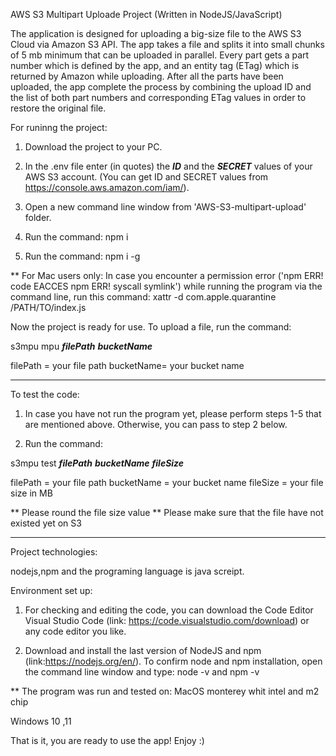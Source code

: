 AWS S3 Multipart Uploade Project (Written in NodeJS/JavaScript)

The application is designed for uploading a big-size file to the AWS S3 Cloud via Amazon S3 API.
The app takes a file and splits it into small chunks of 5 mb minimum that can be uploaded in parallel. Every part gets a part number which is defined by the app, and an entity tag (ETag) which is returned by Amazon while uploading. After all the parts have been uploaded, the app complete the process by combining the upload ID and the list of both part numbers and corresponding ETag values in order to restore the original file. 


For runinng the project:

1. Download the project to your PC.

2. In the .env file enter (in quotes) the ***ID*** and the ***SECRET*** values of your AWS S3 account. (You can get ID and SECRET values from https://console.aws.amazon.com/iam/).

3. Open a new command line window from 'AWS-S3-multipart-upload' folder.

4. Run the command: npm i

5. Run the command: npm i -g
 
** For Mac users only:
    In case you encounter a permission error 
    ('npm ERR! code EACCES
      npm ERR! syscall symlink') 
    while running the program via the command line, run this command: 
    xattr -d com.apple.quarantine /PATH/TO/index.js

Now the project is ready for use. 
To upload a file, run the command: 

s3mpu mpu  ***filePath***  ***bucketName***

filePath = your file path
bucketName= your bucket name

_______________________________________________________________________________________________________________________________________________

To test the code:

1. In case you have not run the program yet, please perform steps 1-5 that are mentioned above. 
  Otherwise, you can pass to step 2 below.  

2. Run the command:

  s3mpu test  ***filePath*** ***bucketName*** ***fileSize***

  filePath = your file path
  bucketName = your bucket name
  fileSize = your file size in MB 

  ** Please round the file size value 
  ** Please make sure that the file have not existed yet on S3

_______________________________________________________________________________________________________________________________________________

Project technologies:

nodejs,npm and the programing language is java screipt.


Environment set up:

 1. For checking and editing the code, you can download the Code Editor Visual Studio Code 
 (link: https://code.visualstudio.com/download) or any code editor you like.

 2. Download and install the last version of NodeJS and npm (link:https://nodejs.org/en/).
    To confirm node and npm installation, open the command line window and type:
    node -v and npm -v    

** The program was run and tested on:
  MacOS monterey whit intel and m2 chip 
  
  Windows 10 ,11
  

That is it, you are ready to use the app!
Enjoy :) 
